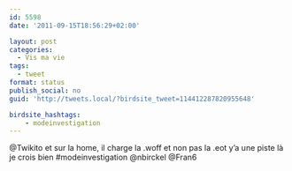 ```yaml
---
id: 5598
date: '2011-09-15T18:56:29+02:00'

layout: post
categories:
  - Vis ma vie
tags:
  - tweet
format: status
publish_social: no
guid: 'http://tweets.local/?birdsite_tweet=114412287820955648'

birdsite_hashtags:
    - modeinvestigation
---
```


@Twikito et sur la home, il charge la .woff et non pas la .eot y’a une piste là je crois bien #modeinvestigation @nbirckel @Fran6